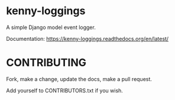 kenny-loggings
==============


A simple Django model event logger.

Documentation: https://kenny-loggings.readthedocs.org/en/latest/


CONTRIBUTING
============

Fork, make a change, update the docs, make a pull request.

Add yourself to CONTRIBUTORS.txt if you wish.
